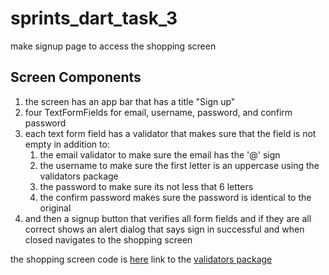 # sprints_dart_task_3
make signup page to access the shopping screen

## Screen Components

1. the screen has an app bar that has a title "Sign up"
2. four TextFormFields for email, username, password, and confirm password
3. each text form field has a validator that makes sure that the field is not empty in addition to:
   1. the email validator to make sure the email has the '@' sign
   2. the username to make sure the first letter is an uppercase using the validators package
   3. the password to make sure its not less that 6 letters
   4. the confirm password makes sure the password is identical to the original
4. and then a signup button that verifies all form fields and if they are all correct shows an alert dialog that says sign in successful and when closed navigates to the shopping screen

the shopping screen code is [here](https://github.com/Mostafa-Elzohirey/sprints_flutter_task_2.git)
link to the [validators package](https://pub.dev/packages/validators)